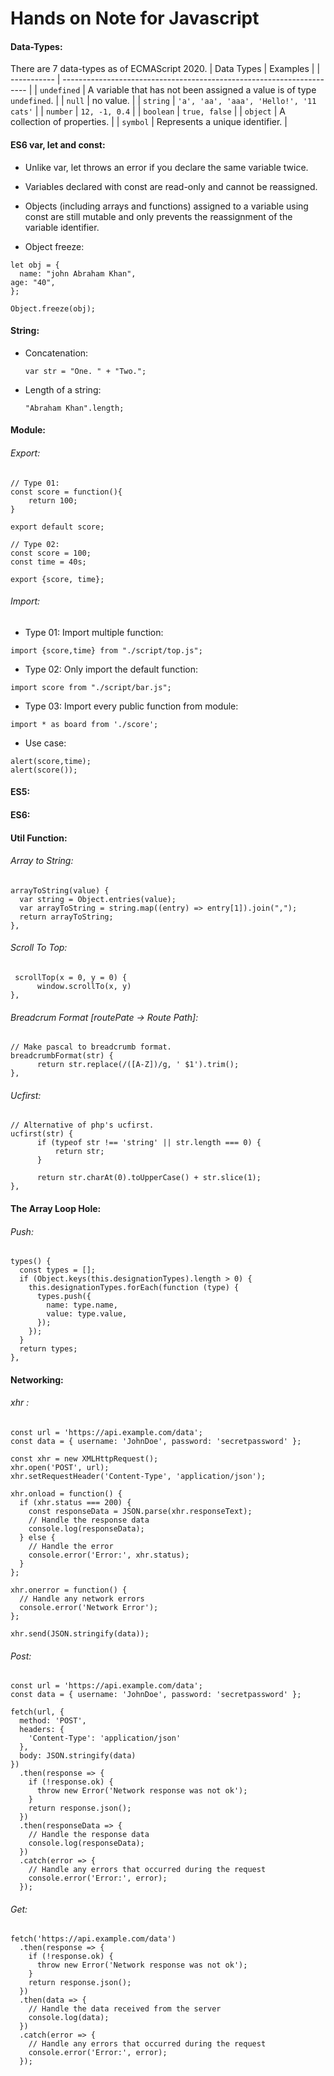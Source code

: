 # Hands on Note for Javascript

#### Data-Types: 
There are 7 data-types as of ECMAScript 2020.
| Data Types  | Examples                                                              |
| ----------- | --------------------------------------------------------------------- |
| `undefined` | A variable that has not been assigned a value is of type `undefined`. |
| `null`      | no value.                                                             |
| `string`    | `'a', 'aa', 'aaa', 'Hello!', '11 cats'`                               |
| `number`    | `12, -1, 0.4`                                                         |
| `boolean`   | `true, false`                                                         |
| `object`    | A collection of properties.                                           |
| `symbol`    | Represents a unique identifier.                                       |

####  ES6 var, let and const:
* Unlike var, let throws an error if you declare the same variable twice.
* Variables declared with const are read-only and cannot be reassigned.
* Objects (including arrays and functions) assigned to a variable using const are still mutable and only prevents the reassignment of the variable identifier.


* Object freeze:
```
let obj = {
  name: "john Abraham Khan",
age: "40",
};

Object.freeze(obj);
```

#### String:
* Concatenation:
  ```
  var str = "One. " + "Two.";
  ```
* Length of a string:
   ```
  "Abraham Khan".length;
  ```

#### Module:

###### Export:
```
// Type 01:
const score = function(){
    return 100;
}

export default score;

// Type 02:
const score = 100;
const time = 40s;

export {score, time};
```

###### Import:
* Type 01: Import multiple function:
```
import {score,time} from "./script/top.js";
```
* Type 02: Only import the default function:

 ```
import score from "./script/bar.js";
```
* Type 03: Import every public function from module:

```
import * as board from './score';
```

* Use case:
```
alert(score,time);
alert(score());
```


#### ES5:

#### ES6:

#### Util Function:

###### Array to String:
```
arrayToString(value) {
  var string = Object.entries(value);
  var arrayToString = string.map((entry) => entry[1]).join(",");
  return arrayToString;
},
```

###### Scroll To Top:
```
 scrollTop(x = 0, y = 0) {
      window.scrollTo(x, y)
},
```

###### Breadcrum Format [routePate -> Route Path]:
```
// Make pascal to breadcrumb format.
breadcrumbFormat(str) {
      return str.replace(/([A-Z])/g, ' $1').trim();
},
```

###### Ucfirst:
```
// Alternative of php's ucfirst.
ucfirst(str) {
      if (typeof str !== 'string' || str.length === 0) {
          return str;
      }

      return str.charAt(0).toUpperCase() + str.slice(1);
},

```


#### The Array Loop Hole:


###### Push:
```
types() {
  const types = [];
  if (Object.keys(this.designationTypes).length > 0) {
    this.designationTypes.forEach(function (type) {
      types.push({
        name: type.name,
        value: type.value,
      });
    });
  }
  return types;
},
```

#### Networking:

###### xhr :
```
const url = 'https://api.example.com/data';
const data = { username: 'JohnDoe', password: 'secretpassword' };

const xhr = new XMLHttpRequest();
xhr.open('POST', url);
xhr.setRequestHeader('Content-Type', 'application/json');

xhr.onload = function() {
  if (xhr.status === 200) {
    const responseData = JSON.parse(xhr.responseText);
    // Handle the response data
    console.log(responseData);
  } else {
    // Handle the error
    console.error('Error:', xhr.status);
  }
};

xhr.onerror = function() {
  // Handle any network errors
  console.error('Network Error');
};

xhr.send(JSON.stringify(data));

```

###### Post:
```
const url = 'https://api.example.com/data';
const data = { username: 'JohnDoe', password: 'secretpassword' };

fetch(url, {
  method: 'POST',
  headers: {
    'Content-Type': 'application/json'
  },
  body: JSON.stringify(data)
})
  .then(response => {
    if (!response.ok) {
      throw new Error('Network response was not ok');
    }
    return response.json();
  })
  .then(responseData => {
    // Handle the response data
    console.log(responseData);
  })
  .catch(error => {
    // Handle any errors that occurred during the request
    console.error('Error:', error);
  });
``` 

###### Get:
```
fetch('https://api.example.com/data')
  .then(response => {
    if (!response.ok) {
      throw new Error('Network response was not ok');
    }
    return response.json();
  })
  .then(data => {
    // Handle the data received from the server
    console.log(data);
  })
  .catch(error => {
    // Handle any errors that occurred during the request
    console.error('Error:', error);
  });
```
